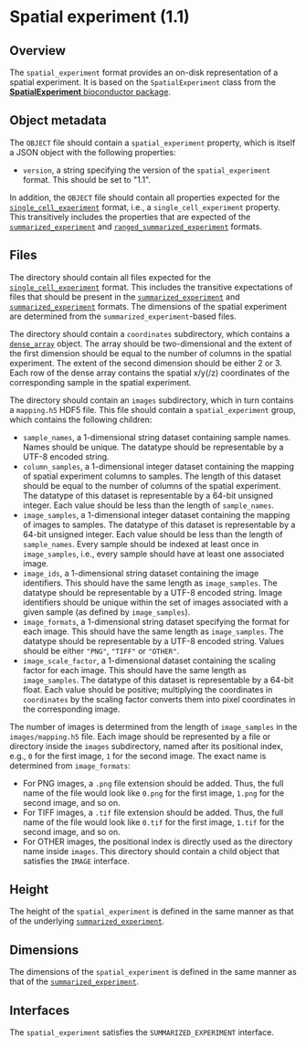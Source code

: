 

# Spatial experiment (1.1)

## Overview

The `spatial_experiment` format provides an on-disk representation of a spatial experiment. 
It is based on the `SpatialExperiment` class from the [**SpatialExperiment** bioconductor package](https://bioconductor.org/packages/SpatialExperiment).

## Object metadata

The `OBJECT` file should contain a `spatial_experiment` property, which is itself a JSON object with the following properties:

- `version`, a string specifying the version of the `spatial_experiment` format.
  This should be set to "1.1".

In addition, the `OBJECT` file should contain all properties expected for the [`single_cell_experiment`](../single_cell_experiment) format, i.e., a `single_cell_experiment` property.
This transitively includes the properties that are expected of the [`summarized_experiment`](../summarized_experiment) and [`ranged_summarized_experiment`](../ranged_summarized_experiment) formats. 

## Files

The directory should contain all files expected for the [`single_cell_experiment`](../single_cell_experiment) format.
This includes the transitive expectations of files that should be present in the [`summarized_experiment`](../summarized_experiment) and [`summarized_experiment`](../ranged_summarized_experiment) formats.
The dimensions of the spatial experiment are determined from the `summarized_experiment`-based files.

The directory should contain a `coordinates` subdirectory, which contains a [`dense_array`](../dense_array) object.
The array should be two-dimensional and the extent of the first dimension should be equal to the number of columns in the spatial experiment.
The extent of the second dimension should be either 2 or 3.
Each row of the dense array contains the spatial x/y(/z) coordinates of the corresponding sample in the spatial experiment.

The directory should contain an `images` subdirectory, which in turn contains a `mapping.h5` HDF5 file.
This file should contain a `spatial_experiment` group, which contains the following children:

- `sample_names`, a 1-dimensional string dataset containing sample names.
  Names should be unique.
  The datatype should be representable by a UTF-8 encoded string.
- `column_samples`, a 1-dimensional integer dataset containing the mapping of spatial experiment columns to samples.
  The length of this dataset should be equal to the number of columns of the spatial experiment.
  The datatype of this dataset is representable by a 64-bit unsigned integer.
  Each value should be less than the length of `sample_names`.
- `image_samples`, a 1-dimensional integer dataset containing the mapping of images to samples.
  The datatype of this dataset is representable by a 64-bit unsigned integer.
  Each value should be less than the length of `sample_names`.
  Every sample should be indexed at least once in `image_samples`, i.e., every sample should have at least one associated image.
- `image_ids`, a 1-dimensional string dataset containing the image identifiers.
  This should have the same length as `image_samples`.
  The datatype should be representable by a UTF-8 encoded string.
  Image identifiers should be unique within the set of images associated with a given sample (as defined by `image_samples`).
- `image_formats`, a 1-dimensional string dataset specifying the format for each image.
  This should have the same length as `image_samples`.
  The datatype should be representable by a UTF-8 encoded string.
  Values should be either `"PNG"`, `"TIFF"` or `"OTHER"`.
- `image_scale_factor`, a 1-dimensional dataset containing the scaling factor for each image.
  This should have the same length as `image_samples`.
  The datatype of this dataset is representable by a 64-bit float.
  Each value should be positive; multiplying the coordinates in `coordinates` by the scaling factor converts them into pixel coordinates in the corresponding image.

The number of images is determined from the length of `image_samples` in the `images/mapping.h5` file.
Each image should be represented by a file or directory inside the `images` subdirectory, named after its positional index, e.g., `0` for the first image, `1` for the second image.
The exact name is determined from `image_formats`:

- For PNG images, a `.png` file extension should be added.
  Thus, the full name of the file would look like `0.png` for the first image, `1.png` for the second image, and so on.
- For TIFF images, a `.tif` file extension should be added.
  Thus, the full name of the file would look like `0.tif` for the first image, `1.tif` for the second image, and so on.
- For OTHER images, the positional index is directly used as the directory name inside `images`.
  This directory should contain a child object that satisfies the `IMAGE` interface.

## Height

The height of the `spatial_experiment` is defined in the same manner as that of the underlying [`summarized_experiment`](../summarized_experiment).

## Dimensions

The dimensions of the `spatial_experiment` is defined in the same manner as that of the [`summarized_experiment`](../summarized_experiment).

## Interfaces

The `spatial_experiment` satisfies the `SUMMARIZED_EXPERIMENT` interface.
